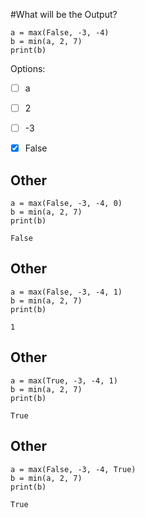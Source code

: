 #What will be the Output?

```
a = max(False, -3, -4)
b = min(a, 2, 7)
print(b)
```

Options:
- [ ] a

- [ ] 2

- [ ] -3

- [X] False



## Other
```
a = max(False, -3, -4, 0)
b = min(a, 2, 7)
print(b)
```
```
False
```
## Other
```
a = max(False, -3, -4, 1)
b = min(a, 2, 7)
print(b)
```
```
1
```
## Other
```
a = max(True, -3, -4, 1)
b = min(a, 2, 7)
print(b)
```
```
True
```
## Other
```
a = max(False, -3, -4, True)
b = min(a, 2, 7)
print(b)
```
```
True
```